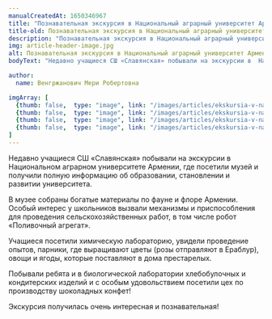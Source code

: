 ```yaml
---
manualCreatedAt: 1650346967
title: "Познавательная экскурсия в Национальный аграрный университет Армении" 
title-old: Познавательная экскурсия в Национальный аграрный университет Армении
description: "Познавательная экскурсия в Национальный аграрный университет Армении"
img: article-header-image.jpg
alt: Познавательная экскурсия в Национальный аграрный университет Армении
bodyText: "Недавно учащиеся СШ «Славянская» побывали на экскурсии в  Национальном аграрном университете Армении, где посетили  музей и получили полную информацию об образовании, становлении и развитии университета. В музее собраны богатые материалы по фауне и флоре Армении. Особый интерес у школьников вызвали механизмы и приспособления для проведения сельскохозяйственных работ, в том числе робот «Поливочный агрегат».  Учащиеся посетили  химическую лабораторию, увидели проведение опытов, парники, где выращивают цветы (розы отправляют в Ераблур), овощи и ягоды, которые поставляют в дома престарелых.  Побывали ребята и в биологической лаборатории  хлебобулочных и  кондитерских изделий и с особым удовольствием  посетили цех по производству  шоколадных конфет! Экскурсия получилась очень интересная и познавательная!"

author:
  name: Венгржанович Мери Робертовна

imgArray: [
  {thumb: false,  type: "image", link: "/images/articles/ekskursia-v-nacionalniy-agrarniy-universitet-armenii/content/1.jpg",  text: "Познавательная экскурсия в Национальный аграрный университет Армении - 1"},
  {thumb: false,  type: "image", link: "/images/articles/ekskursia-v-nacionalniy-agrarniy-universitet-armenii/content/2.jpg",  text: "Познавательная экскурсия в Национальный аграрный университет Армении - 1"},
  {thumb: false,  type: "image", link: "/images/articles/ekskursia-v-nacionalniy-agrarniy-universitet-armenii/content/3.jpg",  text: "Познавательная экскурсия в Национальный аграрный университет Армении - 2"},
  {thumb: false,  type: "image", link: "/images/articles/ekskursia-v-nacionalniy-agrarniy-universitet-armenii/content/4.jpg",  text: "Познавательная экскурсия в Национальный аграрный университет Армении - 3"},
]
---
```


<p>Недавно учащиеся СШ «Славянская» побывали на экскурсии в Национальном аграрном университете Армении, где посетили музей и получили полную информацию об образовании, становлении и развитии университета.</p> 
<p>В музее собраны богатые материалы по фауне и флоре Армении. Особый интерес у школьников вызвали механизмы и приспособления для проведения сельскохозяйственных работ, в том числе робот «Поливочный агрегат».</p> 
<p>Учащиеся посетили  химическую лабораторию, увидели проведение опытов, парники, где выращивают цветы (розы отправляют в Ераблур), овощи и ягоды, которые поставляют в дома престарелых.</p> 
<p>Побывали ребята и в биологической лаборатории хлебобулочных и кондитерских изделий и с особым удовольствием посетили цех по производству шоколадных конфет! </p>
<p>Экскурсия получилась очень интересная и познавательная!</p>

<br>
<br>
<br>

